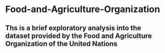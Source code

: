 # Food-and-Agriculture-Organization

## Ths is a brief exploratory analysis into the dataset provided by the Food and Agriculture Organization of the United Nations
